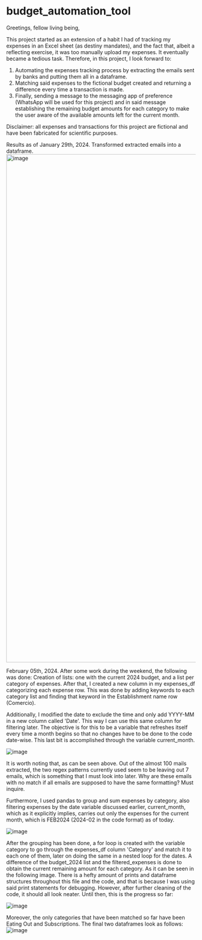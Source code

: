 # budget_automation_tool

Greetings, fellow living being,

This project started as an extension of a habit I had of tracking my expenses in an Excel sheet (as destiny mandates), and the fact that, albeit a reflecting exercise, it was too manually upload my expenses. It eventually became a tedious task. Therefore, in this project, I look forward to:
1. Automating the expenses tracking process by extracting the emails sent by banks and putting them all in a dataframe.
2. Matching said expenses to the fictional budget created and returning a difference every time a transaction is made.
3. Finally, sending a message to the messaging app of preference (WhatsApp will be used for this project) and in said message establishing the remaining budget amounts for each category to make the user aware of the available amounts left for the current month.

Disclaimer: all expenses and transactions for this project are fictional and have been fabricated for scientific purposes.

Results as of January 29th, 2024.
Transformed extracted emails into a dataframe.
<img width="1352" alt="image" src="https://github.com/Victor-Dona/budget_automation_tool/assets/158128371/df17a8aa-a0b2-4d42-ae9c-33597634abd5">

February 05th, 2024.
After some work during the weekend, the following was done:
Creation of lists: one with the current 2024 budget, and a list per category of expenses.
After that, I created a new column in my expenses_df categorizing each expense row. This was done by adding keywords to each category list and finding that keyword in the Establishment name row (Comercio).

Additionally, I modified the date to exclude the time and only add YYYY-MM in a new column called 'Date'. This way I can use this same column for filtering later. The objective is for this to be a variable that refreshes itself every time a month begins so that no changes have to be done to the code date-wise. This last bit is accomplished through the variable current_month.

![image](https://github.com/Victor-Dona/budget_automation_tool/assets/158128371/7a114682-4aa1-4347-8748-78d6bd2a88ba)

It is worth noting that, as can be seen above. Out of the almost 100 mails extracted, the two regex patterns currently used seem to be leaving out 7 emails, which is something that I must look into later. Why are these emails with no match if all emails are supposed to have the same formatting? Must inquire.

Furthermore, I used pandas to group and sum expenses by category, also filtering expenses by the date variable discussed earlier, current_month, which as it explicitly implies, carries out only the expenses for the current month, which is FEB2024 (2024-02 in the code format) as of today.

![image](https://github.com/Victor-Dona/budget_automation_tool/assets/158128371/114d6896-3c4b-446d-9347-f9b7d9b760d9)

After the grouping has been done, a for loop is created with the variable category to go through the expenses_df column 'Category' and match it to each one of them, later on doing the same in a nested loop for the dates. A difference of the budget_2024 list and the filtered_expenses is done to obtain the current remaining amount for each category. As it can be seen in the following image. There is a hefty amount of prints and dataframe structures throughout this file and the code, and that is because I was using said print statements for debugging. However, after further cleaning of the code, it should all look neater. Until then, this is the progress so far:

![image](https://github.com/Victor-Dona/budget_automation_tool/assets/158128371/fd2d6200-6734-4f1f-8a93-1f249a54ae43)

Moreover, the only categories that have been matched so far have been Eating Out and Subscriptions. The final two dataframes look as follows:
![image](https://github.com/Victor-Dona/budget_automation_tool/assets/158128371/243f82c2-7834-4315-ad28-8667b42cc345)
